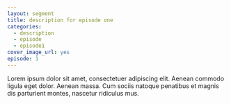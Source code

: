 ```yaml
---
layout: segment
title: description for episode one
categories:
  - description
  - episode
  - episode1
cover_image_url: yes
episode: 1
---
```


Lorem ipsum dolor sit amet, consectetuer adipiscing elit. Aenean commodo ligula eget dolor. Aenean massa. Cum sociis natoque penatibus et magnis dis parturient montes, nascetur ridiculus mus.